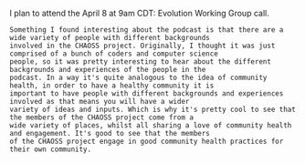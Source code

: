 I plan to attend the April 8 at 9am CDT: Evolution Working Group call.

	Something I found interesting about the podcast is that there are a wide variety of people with different backgrounds 
	involved in the CHAOSS project. Originally, I thought it was just comprised of a bunch of coders and computer science 
	people, so it was pretty interesting to hear about the different backgrounds and experiences of the people in the 
	podcast. In a way it's quite analogous to the idea of community health, in order to have a healthy community it is 
	important to have people with different backgrounds and experiences involved as that means you will have a wider 
	variety of ideas and inputs. Which is why it's pretty cool to see that the members of the CHAOSS project come from a 
	wide variety of places, whilst all sharing a love of community health and engagement. It's good to see that the members 
	of the CHAOSS project engage in good community health practices for their own community.
